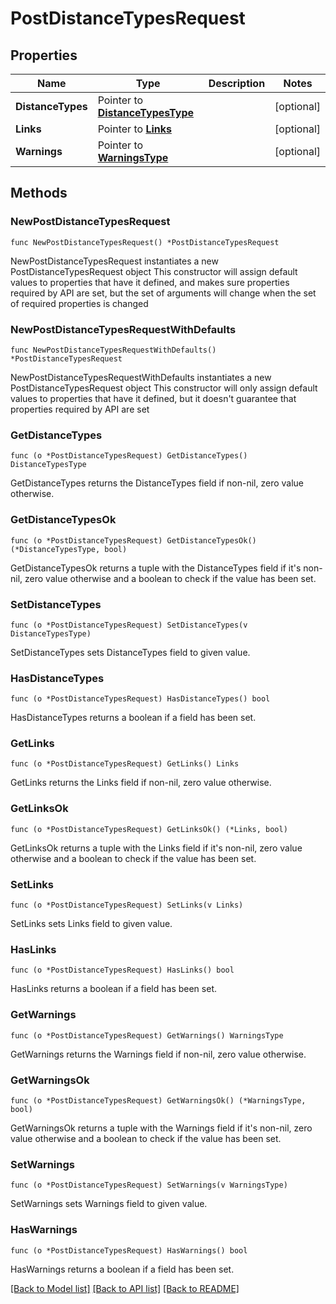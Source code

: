 # PostDistanceTypesRequest

## Properties

Name | Type | Description | Notes
------------ | ------------- | ------------- | -------------
**DistanceTypes** | Pointer to [**DistanceTypesType**](DistanceTypesType.md) |  | [optional] 
**Links** | Pointer to [**Links**](Links.md) |  | [optional] 
**Warnings** | Pointer to [**WarningsType**](WarningsType.md) |  | [optional] 

## Methods

### NewPostDistanceTypesRequest

`func NewPostDistanceTypesRequest() *PostDistanceTypesRequest`

NewPostDistanceTypesRequest instantiates a new PostDistanceTypesRequest object
This constructor will assign default values to properties that have it defined,
and makes sure properties required by API are set, but the set of arguments
will change when the set of required properties is changed

### NewPostDistanceTypesRequestWithDefaults

`func NewPostDistanceTypesRequestWithDefaults() *PostDistanceTypesRequest`

NewPostDistanceTypesRequestWithDefaults instantiates a new PostDistanceTypesRequest object
This constructor will only assign default values to properties that have it defined,
but it doesn't guarantee that properties required by API are set

### GetDistanceTypes

`func (o *PostDistanceTypesRequest) GetDistanceTypes() DistanceTypesType`

GetDistanceTypes returns the DistanceTypes field if non-nil, zero value otherwise.

### GetDistanceTypesOk

`func (o *PostDistanceTypesRequest) GetDistanceTypesOk() (*DistanceTypesType, bool)`

GetDistanceTypesOk returns a tuple with the DistanceTypes field if it's non-nil, zero value otherwise
and a boolean to check if the value has been set.

### SetDistanceTypes

`func (o *PostDistanceTypesRequest) SetDistanceTypes(v DistanceTypesType)`

SetDistanceTypes sets DistanceTypes field to given value.

### HasDistanceTypes

`func (o *PostDistanceTypesRequest) HasDistanceTypes() bool`

HasDistanceTypes returns a boolean if a field has been set.

### GetLinks

`func (o *PostDistanceTypesRequest) GetLinks() Links`

GetLinks returns the Links field if non-nil, zero value otherwise.

### GetLinksOk

`func (o *PostDistanceTypesRequest) GetLinksOk() (*Links, bool)`

GetLinksOk returns a tuple with the Links field if it's non-nil, zero value otherwise
and a boolean to check if the value has been set.

### SetLinks

`func (o *PostDistanceTypesRequest) SetLinks(v Links)`

SetLinks sets Links field to given value.

### HasLinks

`func (o *PostDistanceTypesRequest) HasLinks() bool`

HasLinks returns a boolean if a field has been set.

### GetWarnings

`func (o *PostDistanceTypesRequest) GetWarnings() WarningsType`

GetWarnings returns the Warnings field if non-nil, zero value otherwise.

### GetWarningsOk

`func (o *PostDistanceTypesRequest) GetWarningsOk() (*WarningsType, bool)`

GetWarningsOk returns a tuple with the Warnings field if it's non-nil, zero value otherwise
and a boolean to check if the value has been set.

### SetWarnings

`func (o *PostDistanceTypesRequest) SetWarnings(v WarningsType)`

SetWarnings sets Warnings field to given value.

### HasWarnings

`func (o *PostDistanceTypesRequest) HasWarnings() bool`

HasWarnings returns a boolean if a field has been set.


[[Back to Model list]](../README.md#documentation-for-models) [[Back to API list]](../README.md#documentation-for-api-endpoints) [[Back to README]](../README.md)


